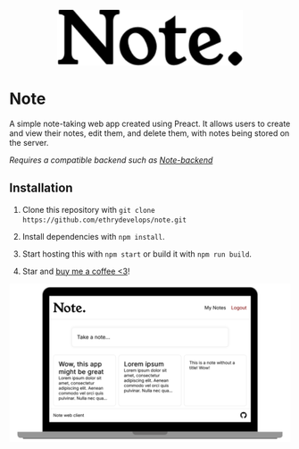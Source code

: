 <p align="center">
  <img height="100" src="public/logo.svg">
</p>

# Note

A simple note-taking web app created using Preact. It allows users to create and view their notes, edit them, and delete them, with notes being stored on the server.

*Requires a compatible backend such as [Note-backend](https://github.com/ethrydevelops/note-backend)*

## Installation
1. Clone this repository with `git clone https://github.com/ethrydevelops/note.git`

2. Install dependencies with `npm install`.

3. Start hosting this with `npm start` or build it with `npm run build`.

4. Star and [buy me a coffee <3](https://liberapay.com/eatery1234)!

![Screenshot of the web interface](images/web-laptop-img.png)
